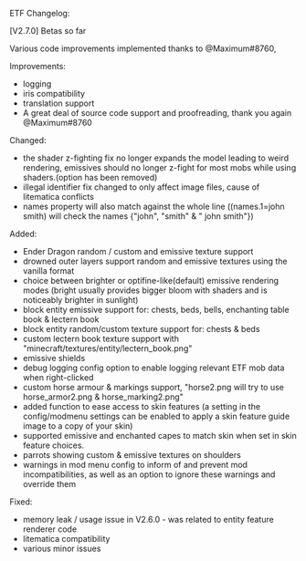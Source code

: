ETF Changelog:

[V2.7.0] Betas so far

Various code improvements implemented thanks to @Maximum#8760,

Improvements:

- logging
- iris compatibility
- translation support
- A great deal of source code support and proofreading, thank you again @Maximum#8760

Changed:

- the shader z-fighting fix no longer expands the model leading to weird rendering, emissives should no longer z-fight
  for most mobs while using shaders.(option has been removed)
- illegal identifier fix changed to only affect image files, cause of litematica conflicts
- names property will also match against the whole line ((names.1=john smith) will check the names {"john", "smith" & "
  john smith"})

Added:

- Ender Dragon random / custom and emissive texture support
- drowned outer layers support random and emissive textures using the vanilla format
- choice between brighter or optifine-like(default) emissive rendering modes (bright usually provides bigger bloom with
  shaders and is noticeably brighter in sunlight)
- block entity emissive support for: chests, beds, bells, enchanting table book & lectern book
- block entity random/custom texture support for: chests & beds
- custom lectern book texture support with "minecraft/textures/entity/lectern_book.png"
- emissive shields
- debug logging config option to enable logging relevant ETF mob data when right-clicked
- custom horse armour & markings support, "horse2.png will try to use horse_armor2.png & horse_marking2.png"
- added function to ease access to skin features (a setting in the config/modmenu settings can be enabled to apply a
  skin feature guide image to a copy of your skin)
- supported emissive and enchanted capes to match skin when set in skin feature choices.
- parrots showing custom & emissive textures on shoulders
- warnings in mod menu config to inform of and prevent mod incompatibilities, as well as an option to ignore these
  warnings and override them

Fixed:

- memory leak / usage issue in V2.6.0 - was related to entity feature renderer code
- litematica compatibility
- various minor issues





